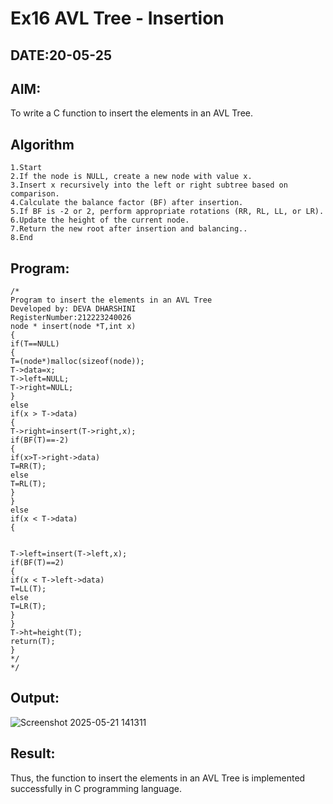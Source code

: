# Ex16 AVL Tree - Insertion
## DATE:20-05-25
## AIM:
To write a C function to insert the elements in an AVL Tree.

## Algorithm
```
1.Start
2.If the node is NULL, create a new node with value x.
3.Insert x recursively into the left or right subtree based on comparison.
4.Calculate the balance factor (BF) after insertion.
5.If BF is -2 or 2, perform appropriate rotations (RR, RL, LL, or LR).
6.Update the height of the current node.
7.Return the new root after insertion and balancing..
8.End
``` 

## Program:
```
/*
Program to insert the elements in an AVL Tree
Developed by: DEVA DHARSHINI
RegisterNumber:212223240026
node * insert(node *T,int x) 
{ 
if(T==NULL) 
{ 
T=(node*)malloc(sizeof(node)); 
T->data=x; 
T->left=NULL; 
T->right=NULL; 
} 
else 
if(x > T->data) 
{ 
T->right=insert(T->right,x); 
if(BF(T)==-2) 
{ 
if(x>T->right->data) 
T=RR(T); 
else 
T=RL(T); 
} 
} 
else 
if(x < T->data) 
{ 
  
  
T->left=insert(T->left,x); 
if(BF(T)==2) 
{ 
if(x < T->left->data) 
T=LL(T); 
else 
T=LR(T); 
} 
} 
T->ht=height(T); 
return(T); 
} 
*/
*/
```

## Output:

![Screenshot 2025-05-21 141311](https://github.com/user-attachments/assets/75104643-1840-4c77-b530-49c9ca869348)


## Result:
Thus, the function to insert the elements in an AVL Tree is implemented successfully in C programming language.
